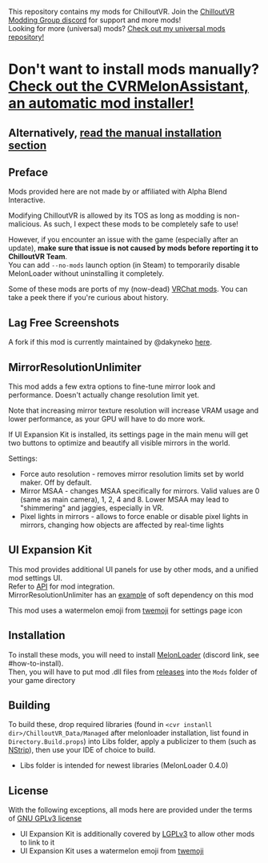 This repository contains my mods for ChilloutVR. Join the [ChilloutVR Modding Group discord](https://discord.gg/dndGPM3bxu) for support and more mods!  
Looking for more (universal) mods? [Check out my universal mods repository!](https://github.com/knah/ML-UniversalMods)

# **Don't want to install mods manually? [Check out the CVRMelonAssistant, an automatic mod installer!](https://github.com/knah/CVRMelonAssistant)**

## Alternatively, [read the manual installation section](#installation)

## Preface
Mods provided here are not made by or affiliated with Alpha Blend Interactive.  

Modifying ChilloutVR is allowed by its TOS as long as modding is non-malicious. As such, I expect these mods to be completely safe to use!  

However, if you encounter an issue with the game (especially after an update), **make sure that issue is not caused by mods before reporting it to ChilloutVR Team**.  
You can add `--no-mods` launch option (in Steam) to temporarily disable MelonLoader without uninstalling it completely.

Some of these mods are ports of my (now-dead) [VRChat mods](https://github.com/knah/VRCMods). You can take a peek there if you're curious about history.

## Lag Free Screenshots
A fork if this mod is currently maintained by @dakyneko [here](https://github.com/dakyneko/DakyModsCVR).

## MirrorResolutionUnlimiter
This mod adds a few extra options to fine-tune mirror look and performance. Doesn't actually change resolution limit yet.

Note that increasing mirror texture resolution will increase VRAM usage and lower performance, as your GPU will have to do more work.

If UI Expansion Kit is installed, its settings page in the main menu will get two buttons to optimize and beautify all visible mirrors in the world.

Settings:
* Force auto resolution - removes mirror resolution limits set by world maker. Off by default.
* Mirror MSAA - changes MSAA specifically for mirrors. Valid values are 0 (same as main camera), 1, 2, 4 and 8. Lower MSAA may lead to "shimmering" and jaggies, especially in VR.
* Pixel lights in mirrors - allows to force enable or disable pixel lights in mirrors, changing how objects are affected by real-time lights

## UI Expansion Kit
This mod provides additional UI panels for use by other mods, and a unified mod settings UI.   
Refer to [API](UIExpansionKit/API) for mod integration.  
MirrorResolutionUnlimiter has an [example](MirrorResolutionUnlimiter/MirrorResolutionUnlimiterMod.cs) of soft dependency on this mod

This mod uses a watermelon emoji from [twemoji](https://github.com/twitter/twemoji) for settings page icon

## Installation
To install these mods, you will need to install [MelonLoader](https://discord.gg/2Wn3N2P) (discord link, see \#how-to-install).  
Then, you will have to put mod .dll files from [releases](https://github.com/knah/ChilloutMods/releases) into the `Mods` folder of your game directory

## Building
To build these, drop required libraries (found in `<cvr instanll dir>/ChilloutVR_Data/Managed` after melonloader installation, list found in `Directory.Build.props`) into Libs folder, apply a publicizer to them (such as [NStrip](https://github.com/BepInEx/NStrip)), then use your IDE of choice to build.
* Libs folder is intended for newest libraries (MelonLoader 0.4.0)

## License
With the following exceptions, all mods here are provided under the terms of [GNU GPLv3 license](LICENSE)
* UI Expansion Kit is additionally covered by [LGPLv3](UIExpansionKit/COPYING.LESSER) to allow other mods to link to it
* UI Expansion Kit uses a watermelon emoji from [twemoji](https://github.com/twitter/twemoji)
